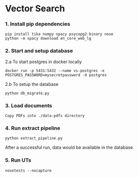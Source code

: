 # Vector Search

### 1. Install pip dependencies
```
pip install tika numpy spacy psycopg2-binary nose
python -m spacy download en_core_web_lg
```

### 2. Start and setup database
2.a To start postgres in docker locally
```
docker run -p 5431:5432 --name vs-postgres -e POSTGRES_PASSWORD=mysecretpassword -d postgres
```
2.b To setup the database
```
python db_migrate.py
```

### 3. Load documents
```
Copy PDFs into ./data-pdfs directory
```

### 4. Run extract pipeline
```
python extract_pipeline.py
```
After a successful run, data would be available in the database.

### 5. Run UTs
```
nosetests --nocapture
```
